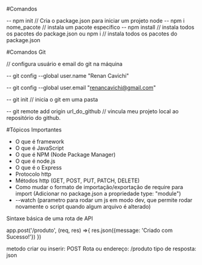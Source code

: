 #Comandos

-- npm init // Cria o package.json para iniciar um projeto node
-- npm i nome_pacote // instala um pacote específico
-- npm install // instala todos os pacotes do package.json ou npm i // instala todos os pacotes do package.json

#Comandos Git

// configura usuário e email do git na máquina

-- git config --global user.name "Renan Cavichi"

-- git config --global user.email "renancavichi@gmail.com"

-- git init // inicia o git em uma pasta

-- git remote add origin url_do_github // vincula meu projeto local ao repositório do github.

#Tópicos Importantes

- O que é framework
- O que é JavaScript
- O que é NPM (Node Package Manager)
- O que é node.js
- O que é o Express
- Protocolo http
- Métodos http (GET, POST, PUT, PATCH, DELETE)
- Como mudar o formato de importação/exportação de require para import (Adicionar no package.json a propriedade type: "module")
- --watch (parametro para rodar um js em modo dev, que permite rodar novamente o script quando algum arquivo é alterado)

Sintaxe básica de uma rota de API

app.post('/produto', (req, res) =>{
  res.json({message: 'Criado com Sucesso!'})
})

metodo criar ou inserir: POST
Rota ou endereço: /produto
tipo de resposta: json